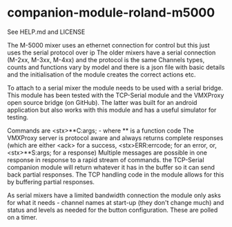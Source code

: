 # companion-module-roland-m5000
See HELP.md and LICENSE

The M-5000 mixer uses an ethernet connection for control but this just uses the serial protocol over ip
The older mixers have a serial connection (M-2xx, M-3xx, M-4xx) and the protocol is the same
Channels types, counts and functions vary by model and there is a json file with basic details and the initialisation of the module creates the correct actions etc.

To attach to a serial mixer the module needs to be used with a serial bridge. This module has been tested with the TCP-Serial module and the VMXProxy open source bridge (on GitHub). 
The latter was built for an android application but also works with this module and has a useful simulator for testing.

Commands are \<stx\>**C:args;   -   where ** is a function code
The VMXProxy server is protocol aware and always returns complete responses (which are either \<ack\> for a success, \<stx\>ERR:errcode; for an error, or, \<stx\>**S:args; for a response)
Multiple messages are possible in one response in response to a rapid stream of commands.
the TCP-Serial companion module will return whatever it has in the buffer so it can send back partial responses. The TCP handling code in the module allows for this by buffering partial responses.

As serial mixers have a limited bandwidth connection the module only asks for what it needs - channel names at start-up (they don't change much) and status and levels as needed for the button configuration. These are polled on a timer.